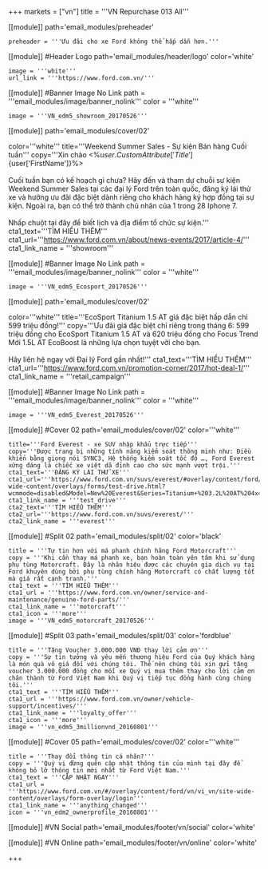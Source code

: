 +++
markets = ["vn"]
title = '''VN Repurchase 013 All'''

[[module]]
path='email_modules/preheader'

	preheader = '''Ưu đãi cho xe Ford không thể hấp dẫn hơn.'''

[[module]] #Header Logo
path='email_modules/header/logo'
color='white'

	image = '''white'''
	url_link = '''https://www.ford.com.vn/'''

 [[module]] #Banner Image No Link
path = '''email_modules/image/banner_nolink'''
color = '''white'''

	image = '''VN_edm5_showroom_20170526'''

[[module]]
path='email_modules/cover/02'

color='''white'''
title='''Weekend Summer Sales - Sự kiện Bán hàng Cuối tuần'''
copy='''Xin chào <%${user.CustomAttribute['Title']}%> <%${user['FirstName']}%><br /><br />Cuối tuần bạn có kế hoạch gì chưa? Hãy đến và tham dự chuỗi sự kiện Weekend Summer Sales tại các đại lý Ford trên toàn quốc, đăng ký lái thử xe và hưởng ưu đãi đặc biệt dành riêng cho khách hàng ký hợp đồng tại sự kiện. Ngoài ra, bạn có thể trở thành chủ nhân của 1 trong 28 Iphone 7.<br /><br />Nhấp chuột tại đây để biết lịch và địa điểm tổ chức sự kiện.'''
cta1_text='''TÌM HIỂU THÊM'''
cta1_url='''https://www.ford.com.vn/about/news-events/2017/article-4/'''
cta1_link_name = '''showroom'''

 [[module]] #Banner Image No Link
path = '''email_modules/image/banner_nolink'''
color = '''white'''

	image = '''VN_edm5_Ecosport_20170526''' 

[[module]]
path='email_modules/cover/02'

color='''white'''
title='''EcoSport Titanium 1.5 AT giá đặc biệt hấp dẫn chỉ 599 triệu đồng!'''
copy='''Ưu đãi giá đặc biệt chỉ riêng trong tháng 6: 599 triệu đồng cho EcoSport Titanium 1.5 AT và	620 triệu đồng cho Focus Trend Mới 1.5L AT EcoBoost là những lựa chọn tuyệt vời cho bạn.<br /><br />Hãy liên hệ ngay với Đại lý Ford gần nhất!'''
cta1_text='''TÌM HIỂU THÊM'''
cta1_url='''https://www.ford.com.vn/promotion-corner/2017/hot-deal-1/'''
cta1_link_name = '''retail_campaign'''

[[module]] #Banner Image No Link
path = '''email_modules/image/banner_nolink'''
color = '''white'''

	image = '''VN_edm5_Everest_20170526'''

[[module]] #Cover 02
path='email_modules/cover/02'
color='''white'''

	title='''Ford Everest - xe SUV nhập khẩu trực tiếp'''
	copy='''Được trang bị những tính năng kiểm soát thông minh như: Điều khiển bằng giọng nói SYNC3, Hệ thống kiểm soát tốc độ …, Ford Everest xứng đáng là chiếc xe việt dã đỉnh cao cho sức mạnh vượt trội.'''
	cta1_text='''ĐĂNG KÝ LÁI THỬ XE'''
	cta1_url='''https://www.ford.com.vn/suvs/everest/#overlay/content/ford/vn/vi_vn/site-wide-content/overlays/forms/test-drive.html?wcmmode=disabled&Model=New%20Everest&Series=Titanium+%203.2L%20AT%204x4'''
	cta1_link_name = '''test_drive'''
	cta2_text='''TÌM HIỂU THÊM'''
	cta2_url='''https://www.ford.com.vn/suvs/everest/'''
	cta2_link_name = '''everest'''

[[module]] #Split 02
path='email_modules/split/02'
color='black'

	title = '''Tự tin hơn với má phanh chính hãng Ford Motorcraft'''
	copy = '''Khi cần thay má phanh xe, bạn hoàn toàn yên tâm khi sử dụng phụ tùng Motorcraft. Đây là nhãn hiệu được các chuyên gia dịch vụ tại Ford khuyên dùng bởi phụ tùng chính hãng Motorcraft có chất lượng tốt mà giá rất cạnh tranh.'''
	cta1_text = '''TÌM HIỂU THÊM'''
	cta1_url = '''https://www.ford.com.vn/owner/service-and-maintenance/genuine-ford-parts/'''
	cta1_link_name = '''motorcraft'''
	cta1_icon = '''more'''
	image = '''VN_edm5_motorcraft_20170526'''

[[module]] #Split 03
path='email_modules/split/03'
color='fordblue'

	title = '''Tặng Voucher 3.000.000 VNĐ thay lời cảm ơn'''
	copy = '''Sự tin tưởng và yêu mến thương hiệu Ford của Quý khách hàng là món quà vô giá đối với chúng tôi. Thế nên chúng tôi xin gửi tặng voucher 3.000.000 đồng cho mỗi xe Quý vị mua thêm thay cho lời cảm ơn chân thành từ Ford Việt Nam khi Quý vị tiếp tục đồng hành cùng chúng tôi.'''
	cta1_text = '''TÌM HIỂU THÊM'''
	cta1_url = '''https://www.ford.com.vn/owner/vehicle-support/incentives/'''
	cta1_link_name = '''loyalty_offer'''
	cta1_icon = '''more'''
	image = '''vn_edm5_3millionvnd_20160801'''


[[module]] #Cover 05
path='email_modules/cover/02'
color='''white'''

	title = '''Thay đổi thông tin cá nhân?'''
	copy = '''Quý vị đừng quên cập nhật thông tin của mình tại đây để không bỏ lỡ thông tin mới nhất từ Ford Việt Nam.'''
	cta1_text = '''CẬP NHẬT NGAY'''
	cta1_url = '''https://www.ford.com.vn/#/overlay/content/ford/vn/vi_vn/site-wide-content/overlays/form-overlay/login'''
	cta1_link_name = '''anything_changed'''
	icon = '''vn_edm2_ownerprofile_20160801'''

[[module]] #VN Social
path='email_modules/footer/vn/social'
color='white'


[[module]] #VN Online
path='email_modules/footer/vn/online'
color='white'


+++